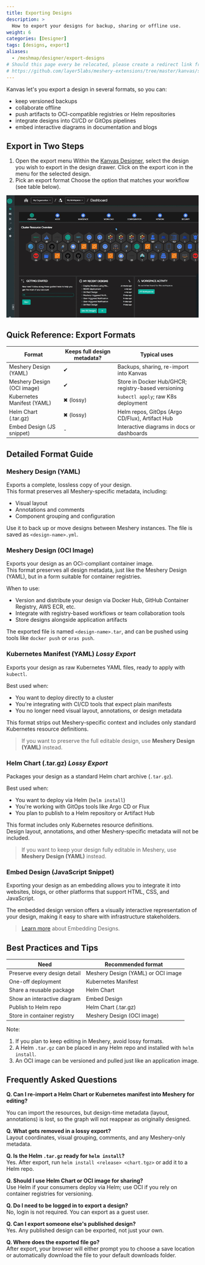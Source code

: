 ```yaml
---
title: Exporting Designs
description: >
  How to export your designs for backup, sharing or offline use.
weight: 6
categories: [Designer]
tags: [designs, export]
aliases:
  - /meshmap/designer/export-designs
# Should this page every be relocated, please create a redirect link from the old location to the new location or backlinks like the one below will break.
# https://github.com/layer5labs/meshery-extensions/tree/master/kanvas/src/components/designer/drawer/ComponentDrawerTabContent/exportModal.js
---
```


Kanvas let's you export a design in several formats, so you can:

* keep versioned backups  
* collaborate offline  
* push artifacts to OCI-compatible registries or Helm repositories  
* integrate designs into CI/CD or GitOps pipelines  
* embed interactive diagrams in documentation and blogs  

## Export in Two Steps

1. Open the export menu 
   Within the [Kanvas Designer](https://playground.meshery.io/extension/meshmap), select the design you wish to export in the design drawer. Click on the export icon in the menu for the selected design. 
2. Pick an export format 
   Choose the option that matches your workflow (see table below).

![Export Icon](./export-modal.gif)

## Quick Reference: Export Formats

| Format                          | Keeps full design metadata? | Typical uses                                       |
|---------------------------------|-----------------------------|----------------------------------------------------|
| Meshery Design (YAML)           | ✔                           | Backups, sharing, re-import into Kanvas           |
| Meshery Design (OCI image)      | ✔                           | Store in Docker Hub/GHCR; registry-based versioning|
| Kubernetes Manifest (YAML)      | ✖ (lossy)                   | `kubectl apply`; raw K8s deployment                |
| Helm Chart (.tar.gz)            | ✖ (lossy)                   | Helm repos, GitOps (Argo CD/Flux), Artifact Hub    |
| Embed Design (JS snippet)       | -                           | Interactive diagrams in docs or dashboards         |

## Detailed Format Guide

### Meshery Design (YAML)

Exports a complete, lossless copy of your design.  
This format preserves all Meshery-specific metadata, including:

- Visual layout  
- Annotations and comments  
- Component grouping and configuration  

Use it to back up or move designs between Meshery instances. The file is saved as `<design-name>.yml`.

### Meshery Design (OCI Image)

Exports your design as an OCI-compliant container image.  
This format preserves all design metadata, just like the Meshery Design (YAML), but in a form suitable for container registries.

When to use:

- Version and distribute your design via Docker Hub, GitHub Container Registry, AWS ECR, etc.  
- Integrate with registry-based workflows or team collaboration tools  
- Store designs alongside application artifacts

The exported file is named `<design-name>.tar`, and can be pushed using tools like `docker push` or `oras push`.

### Kubernetes Manifest (YAML)  *Lossy Export*

Exports your design as raw Kubernetes YAML files, ready to apply with `kubectl`.

Best used when:
- You want to deploy directly to a cluster
- You're integrating with CI/CD tools that expect plain manifests
- You no longer need visual layout, annotations, or design metadata

This format strips out Meshery-specific context and includes only standard Kubernetes resource definitions.

> If you want to preserve the full editable design, use **Meshery Design (YAML)** instead.

### Helm Chart (.tar.gz)  *Lossy Export*

Packages your design as a standard Helm chart archive (`.tar.gz`).

Best used when:
- You want to deploy via Helm (`helm install`)
- You're working with GitOps tools like Argo CD or Flux
- You plan to publish to a Helm repository or Artifact Hub

This format includes only Kubernetes resource definitions.  
Design layout, annotations, and other Meshery-specific metadata will not be included.

> If you want to keep your design fully editable in Meshery, use **Meshery Design (YAML)** instead.

### Embed Design (JavaScript Snippet)

Exporting your design as an embedding allows you to integrate it into websites, blogs, or other platforms that support HTML, CSS, and JavaScript. 

The embedded design version offers a visually interactive representation of your design, making it easy to share with infrastructure stakeholders.
> [Learn more](../embedding-designs) about Embedding Designs.

## Best Practices and Tips

| Need | Recommended format |
|------|--------------------|
| Preserve every design detail | Meshery Design (YAML) or OCI image |
| One-off deployment           | Kubernetes Manifest |
| Share a reusable package     | Helm Chart |
| Show an interactive diagram  | Embed Design |
| Publish to Helm repo         | Helm Chart (.tar.gz) |
| Store in container registry  | Meshery Design (OCI image) |

Note:
1. If you plan to keep editing in Meshery, avoid lossy formats.  
2. A Helm `.tar.gz` can be placed in any Helm repo and installed with `helm install`.  
3. An OCI image can be versioned and pulled just like an application image.

## Frequently Asked Questions

**Q. Can I re-import a Helm Chart or Kubernetes manifest into Meshery for editing?** 

You can import the resources, but design-time metadata (layout, annotations) is lost, so the graph will not reappear as originally designed.

**Q. What gets removed in a lossy export?**  
Layout coordinates, visual grouping, comments, and any Meshery-only metadata.

**Q. Is the Helm `.tar.gz` ready for `helm install`?**  
Yes. After export, run `helm install <release> <chart.tgz>` or add it to a Helm repo.

**Q. Should I use Helm Chart or OCI image for sharing?**  
Use Helm if your consumers deploy via Helm; use OCI if you rely on container registries for versioning.

**Q. Do I need to be logged in to export a design?**  
No, login is not required. You can export as a guest user.

**Q. Can I export someone else's published design?**  
Yes. Any published design can be exported, not just your own.

**Q. Where does the exported file go?**  
After export, your browser will either prompt you to choose a save location or automatically download the file to your default downloads folder.
